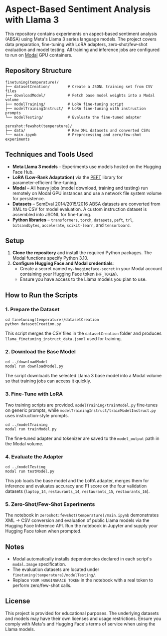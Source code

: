 # Aspect-Based Sentiment Analysis with Llama 3

This repository contains experiments on aspect-based sentiment analysis (ABSA) using Meta's Llama 3 series language models.  The project covers data preparation, fine-tuning with LoRA adapters, zero‑shot/few‑shot evaluation and model testing.  All training and inference jobs are configured to run on [Modal](https://modal.com/) GPU containers.

## Repository Structure

```
finetuning(temperature)/
├── datasetCreation/        # Create a JSONL training set from CSV files
├── downloadModel/          # Fetch base model weights into a Modal volume
├── modelTraining/          # LoRA fine-tuning script
├── modelTrainingInstruct/  # LoRA fine-tuning with instruction prompts
└── modelTesting/           # Evaluate the fine-tuned adapter

zeroshot:fewshot(temperature)/
├── data/                   # Raw XML datasets and converted CSVs
└── main.ipynb              # Preprocessing and zero/few-shot experiments
```

## Techniques and Tools Used

- **Meta Llama 3 models** – Experiments use models hosted on the Hugging Face Hub.
- **LoRA (Low-Rank Adaptation)** via the [PEFT](https://github.com/huggingface/peft) library for parameter‑efficient fine-tuning.
- **Modal** – All heavy jobs (model download, training and testing) run remotely on Modal GPU instances and use a network file system volume for persistence.
- **Datasets** – SemEval 2014/2015/2016 ABSA datasets are converted from XML to CSV for model evaluation. A custom instruction dataset is assembled into JSONL for fine‑tuning.
- **Python libraries** – `transformers`, `torch`, `datasets`, `peft`, `trl`, `bitsandbytes`, `accelerate`, `scikit-learn`, and `tensorboard`.

## Setup

1. **Clone the repository** and install the required Python packages.  The Modal functions specify Python 3.10.
2. **Configure Hugging Face and Modal credentials**:
   - Create a secret named `my-huggingface-secret` in your Modal account containing your Hugging Face token (`HF_TOKEN`).
   - Ensure you have access to the Llama models you plan to use.

## How to Run the Scripts

### 1. Prepare the Dataset

```
cd finetuning(temperature)/datasetCreation
python datasetCreation.py
```

This script merges the CSV files in the `datasetCreation` folder and produces `llama_finetuning_instruct_data.jsonl` used for training.

### 2. Download the Base Model

```
cd ../downloadModel
modal run downloadModel.py
```

The script downloads the selected Llama 3 base model into a Modal volume so that training jobs can access it quickly.

### 3. Fine‑Tune with LoRA

Two training scripts are provided.  `modelTraining/trainModel.py` fine‑tunes on generic prompts, while `modelTrainingInstruct/trainModelInstruct.py` uses instruction‑style prompts.

```
cd ../modelTraining
modal run trainModel.py
```

The fine‑tuned adapter and tokenizer are saved to the `model_output` path in the Modal volume.

### 4. Evaluate the Adapter

```
cd ../modelTesting
modal run testModel.py
```

This job loads the base model and the LoRA adapter, merges them for inference and evaluates accuracy and F1 score on the four validation datasets (`laptop_14`, `restaurants_14`, `restaurants_15`, `restaurants_16`).

### 5. Zero‑Shot/Few‑Shot Experiments

The notebook in `zeroshot:fewshot(temperature)/main.ipynb` demonstrates XML → CSV conversion and evaluation of public Llama models via the Hugging Face Inference API.  Run the notebook in Jupyter and supply your Hugging Face token when prompted.

## Notes

- Modal automatically installs dependencies declared in each script's `modal.Image` specification.
- The evaluation datasets are located under `finetuning(temperature)/modelTesting/`.
- Replace `YOUR HUGGINGFACE TOKEN` in the notebook with a real token to perform zero/few-shot calls.

## License

This project is provided for educational purposes.  The underlying datasets and models may have their own licenses and usage restrictions.  Ensure you comply with Meta's and Hugging Face's terms of service when using the Llama models.
